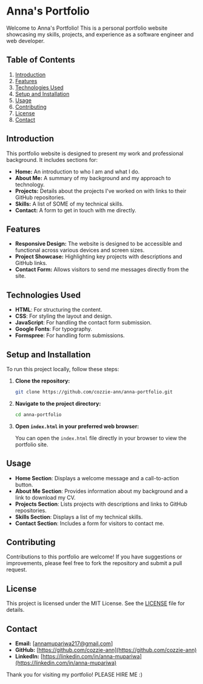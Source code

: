 
# Anna's Portfolio

Welcome to Anna's Portfolio! This is a personal portfolio website showcasing my skills, projects, and experience as a software engineer and web developer.

## Table of Contents

1. [Introduction](#introduction)
2. [Features](#features)
3. [Technologies Used](#technologies-used)
4. [Setup and Installation](#setup-and-installation)
5. [Usage](#usage)
6. [Contributing](#contributing)
7. [License](#license)
8. [Contact](#contact)

## Introduction

This portfolio website is designed to present my work and professional background. It includes sections for:

- **Home:** An introduction to who I am and what I do.
- **About Me:** A summary of my background and my approach to technology.
- **Projects:** Details about the projects I've worked on with links to their GitHub repositories.
- **Skills:** A list of SOME of my technical skills.
- **Contact:** A form to get in touch with me directly.

## Features

- **Responsive Design:** The website is designed to be accessible and functional across various devices and screen sizes.
- **Project Showcase:** Highlighting key projects with descriptions and GitHub links.
- **Contact Form:** Allows visitors to send me messages directly from the site.

## Technologies Used

- **HTML**: For structuring the content.
- **CSS**: For styling the layout and design.
- **JavaScript**: For handling the contact form submission.
- **Google Fonts**: For typography.
- **Formspree**: For handling form submissions.

## Setup and Installation

To run this project locally, follow these steps:

1. **Clone the repository:**

    ```bash
    git clone https://github.com/cozzie-ann/anna-portfolio.git
    ```

2. **Navigate to the project directory:**

    ```bash
    cd anna-portfolio
    ```

3. **Open `index.html` in your preferred web browser:**

    You can open the `index.html` file directly in your browser to view the portfolio site.

## Usage

- **Home Section**: Displays a welcome message and a call-to-action button.
- **About Me Section**: Provides information about my background and a link to download my CV.
- **Projects Section**: Lists projects with descriptions and links to GitHub repositories.
- **Skills Section**: Displays a list of my technical skills.
- **Contact Section**: Includes a form for visitors to contact me.

## Contributing

Contributions to this portfolio are welcome! If you have suggestions or improvements, please feel free to fork the repository and submit a pull request.

## License

This project is licensed under the MIT License. See the [LICENSE](LICENSE) file for details.

## Contact

- **Email:** [annamupariwa217@gmail.com]
- **GitHub:** [https://github.com/cozzie-ann](https://github.com/cozzie-ann)
- **LinkedIn:** [https://linkedin.com/in/anna-mupariwa](https://linkedin.com/in/anna-mupariwa)

Thank you for visiting my portfolio!
PLEASE HIRE ME :)